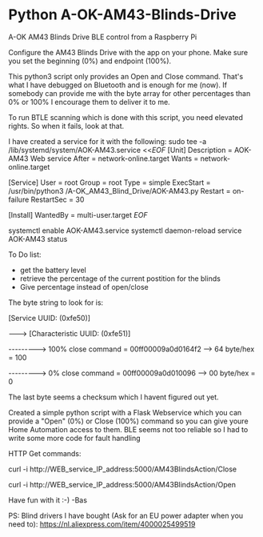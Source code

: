 # Python A-OK-AM43-Blinds-Drive
A-OK AM43 Blinds Drive BLE control from a Raspberry Pi

Configure the AM43 Blinds Drive with the app on your phone. Make sure you set the beginning (0%) and endpoint (100%).

This python3 script only provides an Open and Close command. That's what I have debugged on Bluetooth and is enough for me (now). If somebody can provide me with the byte array for other percentages than 0% or 100% I encourage them to deliver it to me.

To run BTLE scanning which is done with this script, you need elevated rights. So when it fails, look at that.

I have created a service for it with the following:
sudo tee -a /lib/systemd/system/AOK-AM43.service <<_EOF_
[Unit]
Description = AOK-AM43 Web service
After = network-online.target
Wants = network-online.target

[Service]
User = root
Group = root
Type = simple
ExecStart = /usr/bin/python3 /A-OK_AM43_Blind_Drive/AOK-AM43.py
Restart = on-failure
RestartSec = 30

[Install]
WantedBy = multi-user.target
_EOF_

systemctl enable AOK-AM43.service
systemctl daemon-reload
service AOK-AM43 status


To Do list:
- get the battery level 
- retrieve the percentage of the current postition for the blinds
- Give percentage instead of open/close


The byte string to look for is:

[Service UUID: (0xfe50)]

--->    [Characteristic UUID: (0xfe51)]

--------->  100% close command = 00ff00009a0d0164f2  --> 64 byte/hex = 100

--------->  0% close command   = 00ff00009a0d010096  --> 00 byte/hex = 0

The last byte seems a checksum which I havent figured out yet.

Created a simple python script with a Flask Webservice which you can provide a "Open" (0%) or Close (100%) command so you can give youre Home Automation access to them. BLE seems not too reliable so I had to write some more code for fault handling

HTTP Get commands:

curl -i http://WEB_service_IP_address:5000/AM43BlindsAction/Close
  
curl -i http://WEB_service_IP_address:5000/AM43BlindsAction/Open


Have fun with it :-)
-Bas

PS: Blind drivers I have bought (Ask for an EU power adapter when you need to):
https://nl.aliexpress.com/item/4000025499519
